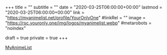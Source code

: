 +++
title = ""
subtitle = ""
date = "2020-03-25T06:00:00+00:00"
lastmod = "2020-03-25T06:00:00+00:00"
link = "https://myanimelist.net/profile/YourOnlyOne"
#linkRel = ""
image = "https://rsc.youronly.one/img/logos/myanimelist.webp"
#metarobots = "noindex"

draft = true
private = true
+++

[MyAnimeList](https://myanimelist.net/profile/YourOnlyOne "MyAnimeList")
